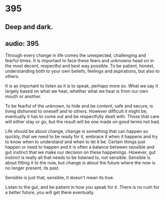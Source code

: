 # 395
## Deep and dark.
audio: 395
---
Through every change in life comes the unexpected, challenging and fearful times. It is important to face these fears and unknowns head on in the most decent, respectful and best way possible. To be patient, honest, understanding both to your own beliefs, feelings and aspirations, but also to others.

It is as important to listen as it is to speak, perhaps more so. What we say it largely based on what we hear, whether what we hear is from our own mouth or another.

To be fearful of the unknown, to hide and be content, safe and secure, is living dishonest to oneself and to others. However difficult it might be, eventually it has to come out and be respectfully dealt with. Those that care will either stay or go, but the result will be one made on good terms not bad.

Life should be about change, change is something that can happen so quickly, that we need to be ready for it, embrace it when it happens and try to know when to understand and when to let it be. Certain things just happen or need to happen and it is often a balance between sensible and gut instinct that we make our decision on these happenings. However, gut instinct is really all that needs to be listened to, not sensible. Sensible is about fitting it to the now, but change is about the future where the now is no longer present, its past.

Sensible is just that, sensible, it doesn't mean its true.

Listen to the gut, and be patient in how you speak for it. There is no rush for a better future, you will get there eventually.


